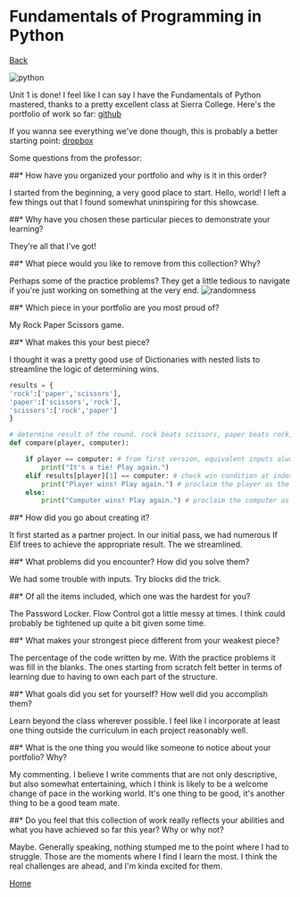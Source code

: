 # Fundamentals of Programming in Python
[Back](https://www.woodyhooten.com)

![python](https://i.imgur.com/PbehiH2.png)

Unit 1 is done! I feel like I can say I have the Fundamentals of Python mastered, thanks to a pretty excellent class at Sierra College. Here's the portfolio of work so far:
[github](https://github.com/frymatic/Fundamentals-of-Python)

If you wanna see everything we've done though, this is probably a better starting point:
[dropbox](https://www.dropbox.com/sh/20oetseuokictz7/AACu33oQrltq51L7O8bk2PKEa?dl=0)

Some questions from the professor:

##* How have you organized your portfolio and why is it in this order?

I started from the beginning, a very good place to start. Hello, world! I left a few things out that I found somewhat uninspiring for this showcase.

##* Why have you chosen these particular pieces to demonstrate your learning? 

They're all that I've got!

##* What piece would you like to remove from this collection? Why?

Perhaps some of the practice problems? They get a little tedious to navigate if you're just working on something at the very end.
![randomness](https://i.imgur.com/yfEIlGy.png)

##* Which piece in your portfolio are you most proud of?

My Rock Paper Scissors game. 

##* What makes this your best piece?

I thought it was a pretty good use of Dictionaries with nested lists to streamline the logic of determining wins.
```python
results = {
'rock':['paper','scissors'],
'paper':['scissors','rock'],
'scissors':['rock','paper']
}

# determine result of the round. rock beats scissors, paper beats rock, scissors beat paper
def compare(player, computer):

	if player == computer: # from first version, equivalent inputs always resolved as ties, still useful in more streamline version
		print("It's a tie! Play again.")
	elif results[player][1] == computer: # check win condition at index 1 against computer's choice relative to the player's input
		print("Player wins! Play again.") # proclaim the player as the winner
	else:
		print("Computer wins! Play again.") # proclaim the computer as the winner
```

##* How did you go about creating it?

It first started as a partner project. In our initial pass, we had numerous If Elif trees to achieve the appropriate result. The we streamlined. 

##* What problems did you encounter? How did you solve them? 

We had some trouble with inputs. Try blocks did the trick.

##* Of all the items included, which one was the hardest for you?   

The Password Locker. Flow Control got a little messy at times. I think could probably be tightened up quite a bit given some time.

##* What makes your strongest piece different from your weakest piece?

The percentage of the code written by me. With the practice problems it was fill in the blanks. The ones starting from scratch felt better in terms of learning due to having to own each part of the structure.

##* What goals did you set for yourself? How well did you accomplish them?

Learn beyond the class wherever possible. I feel like I incorporate at least one thing outside the curriculum in each project reasonably well. 

##* What is the one thing you would like someone to notice about your portfolio? Why?

My commenting. I believe I write comments that are not only descriptive, but also somewhat entertaining, which I think is likely to be a welcome change of pace in the working world. It's one thing to be good, it's another thing to be a good team mate.

##* Do you feel that this collection of work really reflects your abilities and what you have achieved so far this year? Why or why not?

Maybe. Generally speaking, nothing stumped me to the point where I had to struggle. Those are the moments where I find I learn the most. I think the real challenges are ahead, and I'm kinda excited for them.

[Home](https://www.woodyhooten.com)
